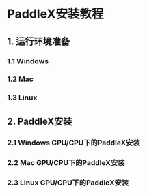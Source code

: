 # PaddleX安装教程
## 1. 运行环境准备
### 1.1 Windows
### 1.2 Mac
### 1.3 Linux
## 2. PaddleX安装
### 2.1 Windows GPU/CPU下的PaddleX安装
### 2.2 Mac GPU/CPU下的PaddleX安装
### 2.3 Linux GPU/CPU下的PaddleX安装